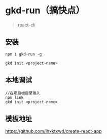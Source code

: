 # gkd-run（搞快点）

> react-cli

## 安装

```shell
npm i gkd-run -g
```

```shell
gkd init <project-name> 
```

## 本地调试

```
//在项目根目录输入
npm link
gkd init <project-name> 
```


## 模板地址

https://github.com/lhxktxwd/create-react-app

